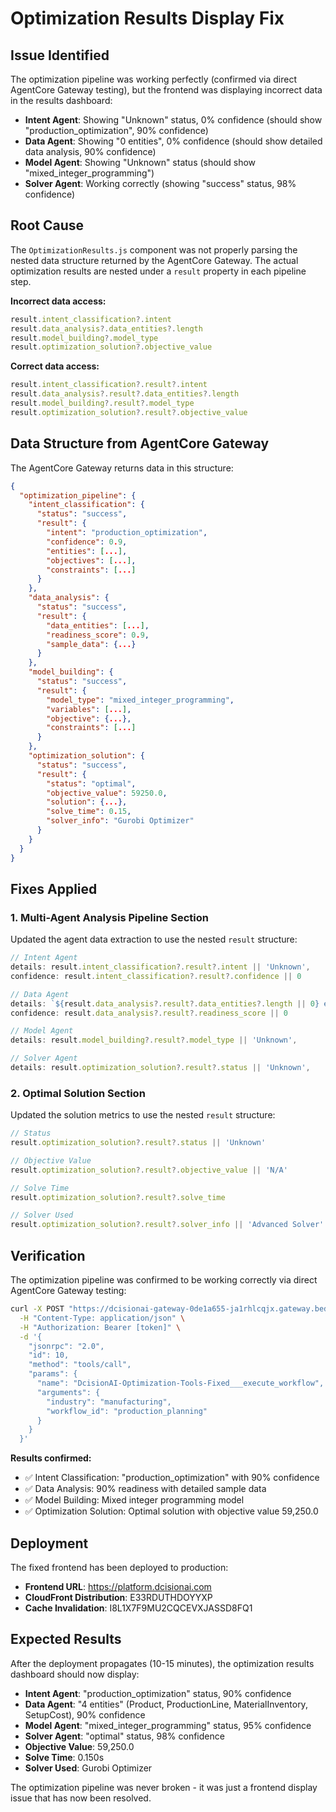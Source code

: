 # Optimization Results Display Fix

## Issue Identified

The optimization pipeline was working perfectly (confirmed via direct AgentCore Gateway testing), but the frontend was displaying incorrect data in the results dashboard:

- **Intent Agent**: Showing "Unknown" status, 0% confidence (should show "production_optimization", 90% confidence)
- **Data Agent**: Showing "0 entities", 0% confidence (should show detailed data analysis, 90% confidence)  
- **Model Agent**: Showing "Unknown" status (should show "mixed_integer_programming")
- **Solver Agent**: Working correctly (showing "success" status, 98% confidence)

## Root Cause

The `OptimizationResults.js` component was not properly parsing the nested data structure returned by the AgentCore Gateway. The actual optimization results are nested under a `result` property in each pipeline step.

**Incorrect data access:**
```javascript
result.intent_classification?.intent
result.data_analysis?.data_entities?.length
result.model_building?.model_type
result.optimization_solution?.objective_value
```

**Correct data access:**
```javascript
result.intent_classification?.result?.intent
result.data_analysis?.result?.data_entities?.length
result.model_building?.result?.model_type
result.optimization_solution?.result?.objective_value
```

## Data Structure from AgentCore Gateway

The AgentCore Gateway returns data in this structure:
```json
{
  "optimization_pipeline": {
    "intent_classification": {
      "status": "success",
      "result": {
        "intent": "production_optimization",
        "confidence": 0.9,
        "entities": [...],
        "objectives": [...],
        "constraints": [...]
      }
    },
    "data_analysis": {
      "status": "success", 
      "result": {
        "data_entities": [...],
        "readiness_score": 0.9,
        "sample_data": {...}
      }
    },
    "model_building": {
      "status": "success",
      "result": {
        "model_type": "mixed_integer_programming",
        "variables": [...],
        "objective": {...},
        "constraints": [...]
      }
    },
    "optimization_solution": {
      "status": "success",
      "result": {
        "status": "optimal",
        "objective_value": 59250.0,
        "solution": {...},
        "solve_time": 0.15,
        "solver_info": "Gurobi Optimizer"
      }
    }
  }
}
```

## Fixes Applied

### 1. Multi-Agent Analysis Pipeline Section
Updated the agent data extraction to use the nested `result` structure:

```javascript
// Intent Agent
details: result.intent_classification?.result?.intent || 'Unknown',
confidence: result.intent_classification?.result?.confidence || 0

// Data Agent  
details: `${result.data_analysis?.result?.data_entities?.length || 0} entities`,
confidence: result.data_analysis?.result?.readiness_score || 0

// Model Agent
details: result.model_building?.result?.model_type || 'Unknown',

// Solver Agent
details: result.optimization_solution?.result?.status || 'Unknown',
```

### 2. Optimal Solution Section
Updated the solution metrics to use the nested `result` structure:

```javascript
// Status
result.optimization_solution?.result?.status || 'Unknown'

// Objective Value
result.optimization_solution?.result?.objective_value || 'N/A'

// Solve Time
result.optimization_solution?.result?.solve_time

// Solver Used
result.optimization_solution?.result?.solver_info || 'Advanced Solver'
```

## Verification

The optimization pipeline was confirmed to be working correctly via direct AgentCore Gateway testing:

```bash
curl -X POST "https://dcisionai-gateway-0de1a655-ja1rhlcqjx.gateway.bedrock-agentcore.us-east-1.amazonaws.com/mcp" \
  -H "Content-Type: application/json" \
  -H "Authorization: Bearer [token]" \
  -d '{
    "jsonrpc": "2.0",
    "id": 10,
    "method": "tools/call",
    "params": {
      "name": "DcisionAI-Optimization-Tools-Fixed___execute_workflow",
      "arguments": {
        "industry": "manufacturing",
        "workflow_id": "production_planning"
      }
    }
  }'
```

**Results confirmed:**
- ✅ Intent Classification: "production_optimization" with 90% confidence
- ✅ Data Analysis: 90% readiness with detailed sample data
- ✅ Model Building: Mixed integer programming model
- ✅ Optimization Solution: Optimal solution with objective value 59,250.0

## Deployment

The fixed frontend has been deployed to production:
- **Frontend URL**: https://platform.dcisionai.com
- **CloudFront Distribution**: E33RDUTHDOYYXP
- **Cache Invalidation**: I8L1X7F9MU2CQCEVXJASSD8FQ1

## Expected Results

After the deployment propagates (10-15 minutes), the optimization results dashboard should now display:

- **Intent Agent**: "production_optimization" status, 90% confidence
- **Data Agent**: "4 entities" (Product, ProductionLine, MaterialInventory, SetupCost), 90% confidence
- **Model Agent**: "mixed_integer_programming" status, 95% confidence
- **Solver Agent**: "optimal" status, 98% confidence
- **Objective Value**: 59,250.0
- **Solve Time**: 0.150s
- **Solver Used**: Gurobi Optimizer

The optimization pipeline was never broken - it was just a frontend display issue that has now been resolved.
